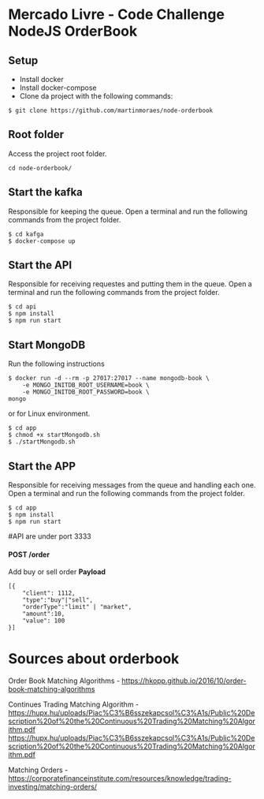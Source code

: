# Mercado Livre - Code Challenge NodeJS OrderBook

## Setup
- Install docker
- Install docker-compose
- Clone da project with the following commands:

```
$ git clone https://github.com/martinmoraes/node-orderbook
```
## Root folder
Access the project root folder.
```
cd node-orderbook/
```
## Start the kafka
Responsible for keeping the queue. Open a terminal and run the following commands from the project folder.
```
$ cd kafga
$ docker-compose up
```
## Start the API
Responsible for receiving requestes and putting them in the queue. Open a terminal and run the following commands from the project folder.
```
$ cd api
$ npm install
$ npm run start
```


## Start MongoDB
Run the following instructions
```
$ docker run -d --rm -p 27017:27017 --name mongodb-book \
	-e MONGO_INITDB_ROOT_USERNAME=book \
	-e MONGO_INITDB_ROOT_PASSWORD=book \
mongo
```
or for Linux environment. 
```
$ cd app
$ chmod +x startMongodb.sh
$ ./startMongodb.sh
```


## Start the APP
Responsible for receiving messages from the queue and handling each one. Open a terminal and run the following commands from the project folder.
```
$ cd app
$ npm install
$ npm run start
```


#API are under port 3333

#### POST /order

Add buy or sell order
**Payload**

```
[{
	"client": 1112,
	"type":"buy"|"sell",
	"orderType":"limit" | "market",
	"amount":10,
	"value": 100
}]
```

# Sources about orderbook
Order Book Matching Algorithms - https://hkopp.github.io/2016/10/order-book-matching-algorithms

Continues Trading Matching Algorithm -https://hupx.hu/uploads/Piac%C3%B6sszekapcsol%C3%A1s/Public%20Description%20of%20the%20Continuous%20Trading%20Matching%20Algorithm.pdf https://hupx.hu/uploads/Piac%C3%B6sszekapcsol%C3%A1s/Public%20Description%20of%20the%20Continuous%20Trading%20Matching%20Algorithm.pdf

Matching Orders - https://corporatefinanceinstitute.com/resources/knowledge/trading-investing/matching-orders/



